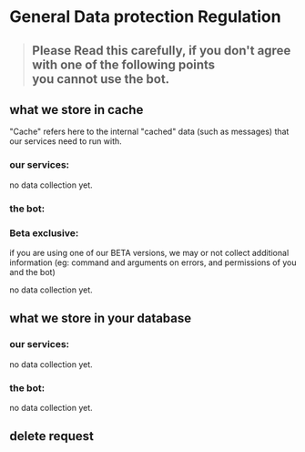 # General Data protection Regulation

> ## Please Read this carefully, if you don't agree with one of the following points <br> you cannot use the bot.

## what we store in cache

"Cache" refers here to the internal "cached" data (such as messages) that our services need to run with.

### our services:

no data collection yet.

### the bot:


### Beta exclusive:

if you are using one of our BETA versions, we may or not collect additional information (eg: command and arguments on errors, and permissions of you and the bot)

no data collection yet.

## what we store in your database

### our services:

no data collection yet.

### the bot:

no data collection yet.

## delete request
